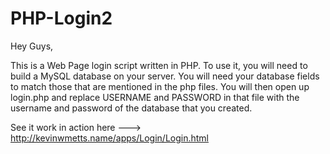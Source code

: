 PHP-Login2
==========
Hey Guys,

This is a Web Page login script written in PHP. To use it, you will need to build a MySQL database on your server. You will need your
database fields to match those that are mentioned in the php files. You will then open up login.php and replace USERNAME and PASSWORD in that file with the username and password
of the database that you created.  

See it work in action here --->  http://kevinwmetts.name/apps/Login/Login.html 
